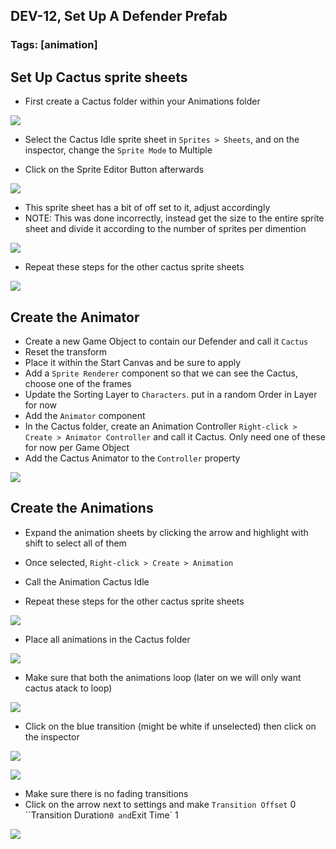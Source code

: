 ## DEV-12, Set Up A Defender Prefab
### Tags: [animation]

## Set Up Cactus sprite sheets

+ First create a Cactus folder within your Animations folder

![](../images/DEV-12-C.png)

+ Select the Cactus Idle sprite sheet in `Sprites > Sheets`, and on the inspector, change the `Sprite Mode` to Multiple
<!-- + Change the pixels per unit to 75 to make it a bit bigger -->
+ Click on the Sprite Editor Button afterwards

![](../images/DEV-12-A.png)

+ This sprite sheet has a bit of off set to it, adjust accordingly
+ NOTE: This was done incorrectly, instead get the size to the entire sprite sheet and divide it according to the number of sprites per dimention

![](../images/DEV-12-B.png)

+ Repeat these steps for the other cactus sprite sheets

![](../images/DEV-12-D.png)


## Create the Animator

+ Create a new Game Object to contain our Defender and call it `Cactus`
+ Reset the transform
+ Place it within the Start Canvas and be sure to apply
+ Add a `Sprite Renderer` component so that we can see the Cactus, choose one of the frames
+ Update the Sorting Layer to `Characters`. put in a random Order in Layer for now
+ Add the `Animator` component 
+ In the Cactus folder, create an Animation Controller `Right-click > Create > Animator Controller` and call it Cactus. Only need one of these for now per Game Object
+ Add the Cactus Animator to the `Controller` property

![](../images/DEV-12-E.png)

## Create the Animations

+ Expand the animation sheets by clicking the arrow and highlight with shift to select all of them
+ Once selected, `Right-click > Create > Animation`
+ Call the Animation Cactus Idle

+ Repeat these steps for the other cactus sprite sheets


![](../images/DEV-12-F.png)

+ Place all animations in the Cactus folder

![](../images/DEV-12-G.png)

+ Make sure that both the animations loop (later on we will only want cactus atack to loop)

![](../images/DEV-12-H.png)

+ Click on the blue transition (might be white if unselected) then click on the inspector

![](../images/DEV-12-I.png)

![](../images/DEV-12-J.png)

+ Make sure there is no fading transitions
+ Click on the arrow next to settings and make `Transition Offset` 0 ``Transition Duration` 0 and `Exit Time` 1

![](../images/DEV-12-K.png)